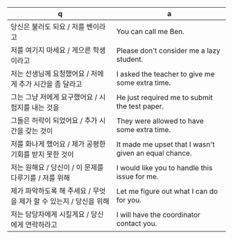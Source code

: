  q  | a
--- | ---
당신은 불러도 되요 / 저를 벤이라고		| You can call me Ben.
저를 여기지 마세요 / 게으른 학생이라고		| Please don't consider me a lazy student.
저는 선생님께 요청했어요 / 저에게 추가 시간을 좀 달라고		| I asked the teacher to give me some extra time.
그는 그냥 저에게 요구했어요 / 시험지를 내는 것을		| He just required me to submit the test paper.
그들은 허락이 되었어요 / 추가 시간을 갖는 것이		| They were allowed to have some extra time.
저를 화나게 했어요 / 제가 공평한 기회를 받지 못한 것이		| It made me upset that I wasn't given an equal chance.
저는 원해요 / 당신이 / 이 문제를 다루기를 / 저를 위해		| I would like you to handle this issue for me.
제가 파악하도록 해 주세요 / 무엇을 제가 할 수 있는지 / 당신을 위해	| Let me figure out what I can do for you.
저는 담당자에게 시킬게요 / 당신에게 연락하라고		| I will have the coordinator contact you.